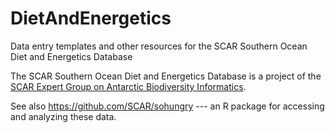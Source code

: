 # DietAndEnergetics
Data entry templates and other resources for the SCAR Southern Ocean Diet and Energetics Database

The SCAR Southern Ocean Diet and Energetics Database is a project of the [SCAR Expert Group on Antarctic Biodiversity Informatics](http://scar.org/ssg/life-sciences/eg-abi).

See also https://github.com/SCAR/sohungry --- an R package for accessing and analyzing these data.
